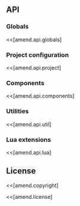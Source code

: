 ## API

### Globals

<<[amend.api.globals]

### Project configuration

<<[amend.api.project]

### Components

<<[amend.api.components]

### Utilities

<<[amend.api.util]

### Lua extensions

<<[amend.api.lua]

## License

<<[amend.copyright]

<<[amend.license] 

